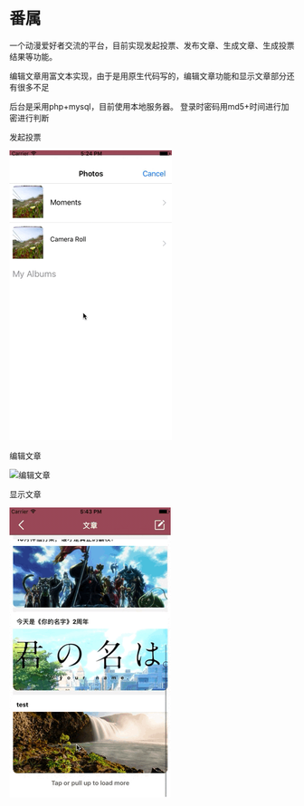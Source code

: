 # 番属
一个动漫爱好者交流的平台，目前实现发起投票、发布文章、生成文章、生成投票结果等功能。

编辑文章用富文本实现，由于是用原生代码写的，编辑文章功能和显示文章部分还有很多不足

后台是采用php+mysql，目前使用本地服务器。
登录时密码用md5+时间进行加密进行判断



发起投票

![发起投票](https://github.com/jiamiaowang/fanshu/blob/master/image/1535276108752.GIF)


编辑文章

![编辑文章](https://github.com/jiamiaowang/fanshu/blob/master/image/1535276969680.GIF)


显示文章

![显示文章](https://github.com/jiamiaowang/fanshu/blob/master/image/1535277175451.GIF)

